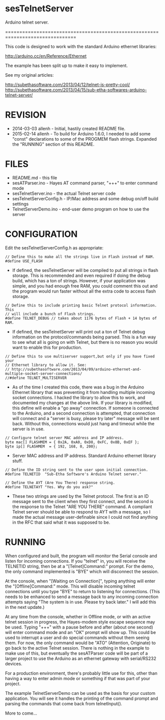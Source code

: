 sesTelnetServer
===============

Arduino telnet server.

===============================================================================

This code is designed to work with the standard Arduino ethernet libraries:

http://arduino.cc/en/Reference/Ethernet

The example has been split up to make it easy to implement.

See my original articles:

http://subethasoftware.com/2013/04/12/telnet-is-pretty-cool/
http://subethasoftware.com/2013/04/15/sub-etha-softwares-arduino-telnet-server/

REVISION
========
* 2014-03-03 allenh - Initial, hastily created README file.
* 2015-02-14 allenh - To build for Arduino 1.6.0, I needed to add some "const" declarations to some of the PROGMEM flash strings. Expanded the "RUNNING" section of this README.

FILES
=====

* README.md - this file
* sesATParser.ino - Hayes AT command parser, "+++" to enter command mode
* sesTelnetServer.ino - the actual Telnet server code
* sesTelnetServerConfig.h - IP/Mac address and some debug on/off build settings
* TelnetServerDemo.ino - end-user demo program on how to use the server

CONFIGURATION
=============

Edit the sesTelnetServerConfig.h as appropriate:

```
// Define this to make all the strings live in Flash instead of RAM.
#define USE_FLASH
```

* If defined, the sesTelnetServer will be compiled to put all strings in flash
  storage. This is recommended and even required if doing the debug build,
  which has a ton of strings. However, if your application was simple, and you
  had enough free RAM, you could comment this out and the program would run
  faster without all the extra code to access flash storage.
  
```
// Define this to include printing basic Telnet protocol information. This
// will include a bunch of Flash strings.
#define TELNET_DEBUG // takes about 1176 bytes of Flash + 14 bytes of RAM.
```

* If defined, the sesTelnetServer will print out a ton of Telnet debug
  information on the protocol/commands being parsed. This is a fun way to see
  what all is going on with Telnet, but there is no reason you would want to
  enable this for production.

```  
// Define this to use multiserver support,but only if you have fixed your
// Ethernet library to allow it. See:
// http://subethasoftware.com/2013/04/09/arduino-ethernet-and-multiple-socket-server-connections/
//#define TELNET_MULTISERVER
```

* As of the time I created this code, there was a bug in the Arduino Ethernet
  library that was preventing it from handling multiple incoming socket
  connections. I hacked the library to allow this to work, and documented my
  changes at the above link. If your library is modified, this define will
  enable a "go away" connection. If someone is connected to the Arduino, and
  a second connection is attempted, that connection will connect and a
  "server is busy, please try later" message will be sent back. Without this,
  connections would just hang and timeout while the server is in use.

```  
// Configure telnet server MAC address and IP address.
byte mac[] FLASHMEM = { 0x2A, 0xA0, 0xD8, 0xFC, 0x8B, 0xEF };
byte ip[] FLASHMEM  = { 192, 168, 0, 200};
```

* Server MAC address and IP address. Standard Arduino ethernet library stuff.

```
// Define the ID string sent to the user upon initial connection.
#define TELNETID  "Sub-Etha Software's Arduino Telnet server."

// Define the AYT (Are You There) response string.
#define TELNETAYT "Yes. Why do you ask?"
```

* These two strings are used by the Telnet protocol. The first is an ID
  message sent to the client when they first connect, and the second is the
  response to the Telnet "ARE YOU THERE" command. A compliant Telnet server
  should be able to respond to AYT with a message, so I made the actual
  message user-definable since I could not find anything in the RFC that
  said what it was supposed to be.

RUNNING
=======
 
 When configured and built, the program will monitor the Serial console and
 listen for incoming connections. If you "telnet" in, you will receive the
 TELNETID string, then be at a "[Telnet]Command:" prompt. For the demo,
 the only command implemented is "BYE" which will disconnect the session.
 
 At the console, when "[Waiting on Connection]", typing anything will enter
 the "[Offline]Command:" mode. This will disable incoming telnet
 connections until you type "BYE" to return to listening for connections.
 (This needs to be enhanced to send a message back to any incoming
 connection attempts saying "The system is in use. Please try back later."
 I will add this in the next update.)
 
 At any time from the console, whether in Offline mode, or with an active
 telnet session in progress, the Hayes-modem style escape sequence may
 be used. Typing "+++" with a pause before and after (about one second) will
 enter command mode and an "OK" prompt will show up. This could be used
 to interrupt a user and do special commands without them seeing them.
 For now, the only command would be "ATO" (Attention, Originate) to go
 back to the active Telnet session. There is nothing in the example
 to make use of this, but eventually the sesATParser code will be part
 of a larger project to use the Arduino as an ethernet gateway with
 serial/RS232 devices.
  
 For a production environment, there's probably little use for this, other
 than having a way to enter admin mode or something if that was part of
 your project.
 
 The example TelnetServerDemo can be used as the basis for your custom
 application. You will see it handles the printing of the command prompt
 and parsing the commands that come back from telnetInput().
 
 More to come...
